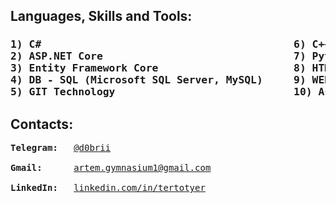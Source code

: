 
<h2>Languages, Skills and Tools: </h2>

<h3><pre>1) C#                                         6) C++ Basics 
2) ASP.NET Core                               7) Python 
3) Entity Framework Core                      8) HTML5, CSS
4) DB - SQL (Microsoft SQL Server, MySQL)     9) WEB, Computer Systems                              
5) GIT Technology                             10) Assembly Basics 
</h3></pre>

<h2>Contacts: </h2>
<pre>
<b>Telegram: </b>  <a href="https://t.me/d0brii">@d0brii</a><br>
<b>Gmail: </b>     <a href="mailto:artem.gymnasium1@gmail.com">artem.gymnasium1@gmail.com</a><br>
<b>LinkedIn: </b>  <a href="https://www.linkedin.com/in/tertotyer/">linkedin.com/in/tertotyer</a> </pre>
